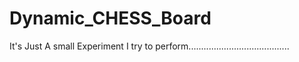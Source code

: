 # Dynamic_CHESS_Board

It's Just A small Experiment I try to perform........................................
